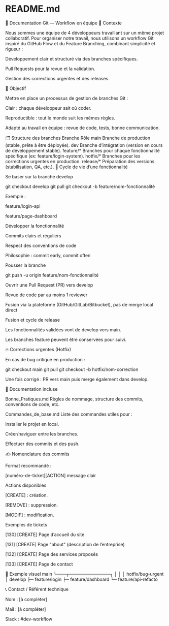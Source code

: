 # README.md

📘 Documentation Git — Workflow en équipe
👥 Contexte

Nous sommes une équipe de 4 développeurs travaillant sur un même projet collaboratif.
Pour organiser notre travail, nous utilisons un workflow Git inspiré du GitHub Flow et du Feature Branching, combinant simplicité et rigueur :

Développement clair et structuré via des branches spécifiques.

Pull Requests pour la revue et la validation.

Gestion des corrections urgentes et des releases.

🚀 Objectif

Mettre en place un processus de gestion de branches Git :

Clair : chaque développeur sait où coder.

Reproductible : tout le monde suit les mêmes règles.

Adapté au travail en équipe : revue de code, tests, bonne communication.

🗂️ Structure des branches
Branche	Rôle
main	Branche de production (stable, prête à être déployée).
dev	Branche d’intégration (version en cours de développement stable).
feature/*	Branches pour chaque fonctionnalité spécifique (ex: feature/login-system).
hotfix/*	Branches pour les corrections urgentes en production.
release/*	Préparation des versions (stabilisation, QA, etc.).
🔄 Cycle de vie d’une fonctionnalité

Se baser sur la branche develop

git checkout develop
git pull
git checkout -b feature/nom-fonctionnalité


Exemple :

feature/login-api

feature/page-dashboard

Développer la fonctionnalité

Commits clairs et réguliers

Respect des conventions de code

Philosophie : commit early, commit often

Pousser la branche

git push -u origin feature/nom-fonctionnalité


Ouvrir une Pull Request (PR) vers develop

Revue de code par au moins 1 reviewer

Fusion via la plateforme (GitHub/GitLab/Bitbucket), pas de merge local direct

Fusion et cycle de release

Les fonctionnalités validées vont de develop vers main.

Les branches feature peuvent être conservées pour suivi.

🔥 Corrections urgentes (Hotfix)

En cas de bug critique en production :

git checkout main
git pull
git checkout -b hotfix/nom-correction


Une fois corrigé : PR vers main puis merge également dans develop.

📂 Documentation incluse

Bonne_Pratiques.md
Règles de nommage, structure des commits, conventions de code, etc.

Commandes_de_base.md
Liste des commandes utiles pour :

Installer le projet en local.

Créer/naviguer entre les branches.

Effectuer des commits et des push.

✍️ Nomenclature des commits

Format recommandé :

[numéro-de-ticket][ACTION] message clair

Actions disponibles

[CREATE] : création.

[REMOVE] : suppression.

[MODIF] : modification.

Exemples de tickets

[130] [CREATE] Page d’accueil du site

[131] [CREATE] Page "about" (description de l’entreprise)

[132] [CREATE] Page des services proposés

[133] [CREATE] Page de contact

🧭 Exemple visuel
main
 └───┬─────────────┐
     │             │
     │         hotfix/bug-urgent
     │
   develop
    ├─ feature/login
    ├─ feature/dashboard
    └─ feature/api-refacto

📞 Contact / Référent technique

Nom : [à compléter]

Mail : [à compléter]

Slack : #dev-workflow
